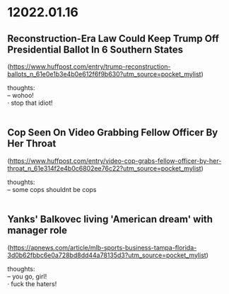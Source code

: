 # 12022.01.16

## Reconstruction-Era Law Could Keep Trump Off Presidential Ballot In 6 Southern States
(https://www.huffpost.com/entry/trump-reconstruction-ballots_n_61e0e1b3e4b0e612f6f9b630?utm_source=pocket_mylist)  

thoughts:  
– wohoo!  
· stop that idiot!  
&nbsp;
&nbsp;

## Cop Seen On Video Grabbing Fellow Officer By Her Throat
(https://www.huffpost.com/entry/video-cop-grabs-fellow-officer-by-her-throat_n_61e314f2e4b0c6802ee76c22?utm_source=pocket_mylist)  

thoughts:  
– some cops shouldnt be cops  
&nbsp;
&nbsp;

## Yanks' Balkovec living 'American dream' with manager role
(https://apnews.com/article/mlb-sports-business-tampa-florida-3d0b62fbbc6e0a728bd8dd44a78135d3?utm_source=pocket_mylist)  

thoughts:  
– you go, girl!  
· fuck the haters!  
